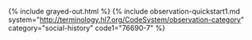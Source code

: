 {% include grayed-out.html %}
{% include observation-quickstart1.md system="http://terminology.hl7.org/CodeSystem/observation-category" category="social-history" code1="76690-7" %}

</div><!-- grayed-out -->